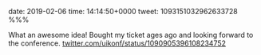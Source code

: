 date: 2019-02-06
time: 14:14:50+0000
tweet: 1093151032962633728
%%%

What an awesome idea! Bought my ticket ages ago and looking forward to the conference. [twitter.com/uikonf/status/1090905396108234752](https://twitter.com/uikonf/status/1090905396108234752)
